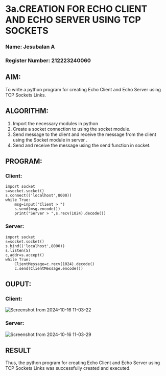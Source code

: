 # 3a.CREATION FOR ECHO CLIENT AND ECHO SERVER USING TCP SOCKETS
### Name: Jesubalan A
### Register Number: 212223240060
## AIM:
To write a python program for creating Echo Client and Echo Server using TCP
Sockets Links.
## ALGORITHM:
1. Import the necessary modules in python
2. Create a socket connection to using the socket module.
3. Send message to the client and receive the message from the client using the Socket module in
 server .
4. Send and receive the message using the send function in socket.
## PROGRAM:
### Client:
```
import socket
s=socket.socket()
s.connect(('localhost',8000))
while True:
    msg=input("Client > ")
    s.send(msg.encode())
    print("Server > ",s.recv(1024).decode())

```
### Server:
```
import socket
s=socket.socket()
s.bind(('localhost',8000))
s.listen(5)
c,addr=s.accept()
while True:
    ClientMessage=c.recv(1024).decode()
    c.send(ClientMessage.encode())

```
## OUPUT:
### Client:
![Screenshot from 2024-10-16 11-03-22](https://github.com/user-attachments/assets/ae817870-7046-4144-b1a9-e2ab82513a97)


### Server:
![Screenshot from 2024-10-16 11-03-29](https://github.com/user-attachments/assets/6fb0fc8b-564c-47d7-a776-0d0ffe9913d1)


## RESULT
Thus, the python program for creating Echo Client and Echo Server using TCP Sockets Links was successfully created and executed.
